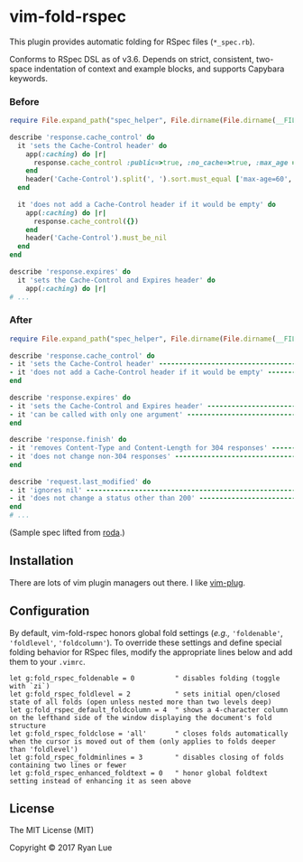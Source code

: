 vim-fold-rspec
==============

This plugin provides automatic folding for RSpec files (`*_spec.rb`).

Conforms to RSpec DSL as of v3.6. Depends on strict, consistent, two-space indentation of context and example blocks, and supports Capybara keywords.

### Before

```ruby
require File.expand_path("spec_helper", File.dirname(File.dirname(__FILE__)))     
                                                                                  
describe 'response.cache_control' do                                              
  it 'sets the Cache-Control header' do                                           
    app(:caching) do |r|                                                          
      response.cache_control :public=>true, :no_cache=>true, :max_age => 60       
    end                                                                           
    header('Cache-Control').split(', ').sort.must_equal ['max-age=60', 'no-cache'>
  end                                                                             
                                                                                  
  it 'does not add a Cache-Control header if it would be empty' do                
    app(:caching) do |r|                                                          
      response.cache_control({})                                                  
    end                                                                           
    header('Cache-Control').must_be_nil                                           
  end                                                                             
end                                                                               
                                                                                  
describe 'response.expires' do                                                    
  it 'sets the Cache-Control and Expires header' do                               
    app(:caching) do |r|                                                          
# ...
```

### After

```ruby
require File.expand_path("spec_helper", File.dirname(File.dirname(__FILE__)))
                                                                                
describe 'response.cache_control' do
- it 'sets the Cache-Control header' ------------------------------------- [4] -
- it 'does not add a Cache-Control header if it would be empty' ---------- [4] -
end
                                                                                
describe 'response.expires' do
- it 'sets the Cache-Control and Expires header' ------------------------- [5] -
- it 'can be called with only one argument' ------------------------------ [5] -
end
                                                                                
describe 'response.finish' do
- it 'removes Content-Type and Content-Length for 304 responses' --------- [6] -
- it 'does not change non-304 responses' --------------------------------- [6] -
end
                                                                                
describe 'request.last_modified' do
- it 'ignores nil' ------------------------------------------------------- [4] -
- it 'does not change a status other than 200' --------------------------- [7] -
end
# ...
```

(Sample spec lifted from [roda](https://github.com/jeremyevans/roda).)

Installation
------------

There are lots of vim plugin managers out there. I like [vim-plug](https://github.com/junegunn/vim-plug).

Configuration
-------------

By default, vim-fold-rspec honors global fold settings (_e.g.,_ `'foldenable'`, `'foldlevel'`, `'foldcolumn'`). To override these settings and define special folding behavior for RSpec files, modify the appropriate lines below and add them to your `.vimrc`.

```viml
let g:fold_rspec_foldenable = 0          " disables folding (toggle with `zi`)
let g:fold_rspec_foldlevel = 2           " sets initial open/closed state of all folds (open unless nested more than two levels deep)
let g:fold_rspec_default_foldcolumn = 4  " shows a 4-character column on the lefthand side of the window displaying the document's fold structure
let g:fold_rspec_foldclose = 'all'       " closes folds automatically when the cursor is moved out of them (only applies to folds deeper than 'foldlevel')
let g:fold_rspec_foldminlines = 3        " disables closing of folds containing two lines or fewer
let g:fold_rspec_enhanced_foldtext = 0   " honor global foldtext setting instead of enhancing it as seen above
```

License
-------

The MIT License (MIT)

Copyright © 2017 Ryan Lue
